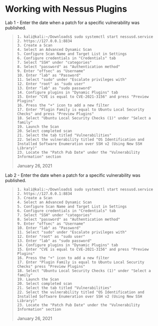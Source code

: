 # Working with Nessus Plugins

Lab 1 - Enter the date when a patch for a specific vulnerability was published.
>``` shell
>1. kali@kali:~/Downloads$ sudo systemctl start nessusd.service
>2. https://127.0.0.1:8834
>3. Create a Scan
>4. Select an Advanced Dynamic Scan
>5. Configure Scan Name and Target List in Settings
>6. Configure credentials in "Credentials" tab
>7. Select "SSH" under "categories"
>8. Select "password" as "Authentication method"
>9. Enter "offsec" as "Username"
>10. Enter "lab" as "Password"
>11. Select "sudo" under "Escalate privileges with"
>12. Enter "root" as "sudo user"
>13. Enter "lab" as "sudo password"
>14. Configure plugins in "Dynamic Plugins" tab
>15. Enter "CVE is equal to CVE-2021-3156" and press "Preview Plugins"
>16. Press the "+" icon to add a new filter
>17. Enter "Plugin Family is equal to Ubuntu Local Security Checks" and press "Preview Plugins"
>18. Select "Ubuntu Local Security Checks (1)" under "Select a family"
>19. Launch the Scan
>20. Select completed scan
>21. Select the tab titled "Vulnerabilities"
>22. Select the vulnerability titled "OS Identification and Installed Software Enumeration over SSH v2 (Using New SSH Library)"
>23. Locate the "Patch Pub Date" under the "Vulnerability Information" section
>```
>January 26, 2021

Lab 2 - Enter the date when a patch for a specific vulnerability was published.
>``` shell
>1. kali@kali:~/Downloads$ sudo systemctl start nessusd.service
>2. https://127.0.0.1:8834
>3. Create a Scan
>4. Select an Advanced Dynamic Scan
>5. Configure Scan Name and Target List in Settings
>6. Configure credentials in "Credentials" tab
>7. Select "SSH" under "categories"
>8. Select "password" as "Authentication method"
>9. Enter "offsec" as "Username"
>10. Enter "lab" as "Password"
>11. Select "sudo" under "Escalate privileges with"
>12. Enter "root" as "sudo user"
>13. Enter "lab" as "sudo password"
>14. Configure plugins in "Dynamic Plugins" tab
>15. Enter "CVE is equal to CVE-2021-3156" and press "Preview Plugins"
>16. Press the "+" icon to add a new filter
>17. Enter "Plugin Family is equal to Ubuntu Local Security Checks" press "Preview Plugins"
>18. Select "Ubuntu Local Security Checks (1)" under "Select a family"
>19. Launch the Scan
>20. Select completed scan
>21. Select the tab titled "Vulnerabilities"
>22. Select the vulnerability titled "OS Identification and Installed Software Enumeration over SSH v2 (Using New SSH Library)"
>23. Locate the "Patch Pub Date" under the "Vulnerability Information" section
>```
>January 26, 2021

